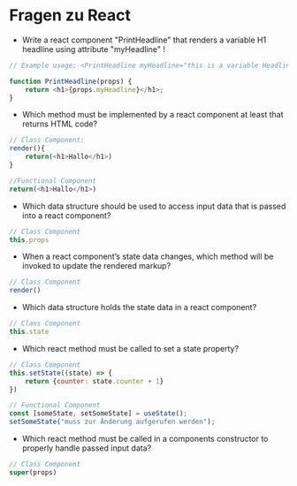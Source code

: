 # Fragen zu React

- Write a react component "PrintHeadline" that renders a variable H1 headline using attribute "myHeadline" !

```js
// Example usage: <PrintHeadline myHeadline="this is a variable Headline" />

function PrintHeadline(props) {
    return <h1>{props.myHeadline}</h1>;
}
```

- Which method must be implemented by a react component at least that returns HTML code?

```js
// Class Component: 
render(){
    return(<h1>Hallo</h1>)
}

//Functional Component
return(<h1>Hallo</h1>)
```

- Which data structure should be used to access input data that is passed into a react component?

```js
// Class Component
this.props
```

- When a react component’s state data changes, which method will be invoked to update the rendered markup?

```js
// Class Component
render()
```

- Which data structure holds the state data in a react component?

```js
// Class Component
this.state
```

- Which react method must be called to set a state property?

```js
// Class Component
this.setState((state) => {
    return {counter: state.counter + 1}
})

// Functional Component
const [someState, setSomeState] = useState();
setSomeState("muss zur Änderung aufgerufen werden");
```

- Which react method must be called in a components constructor to properly handle passed input data?

```js
// Class Component
super(props)
```
